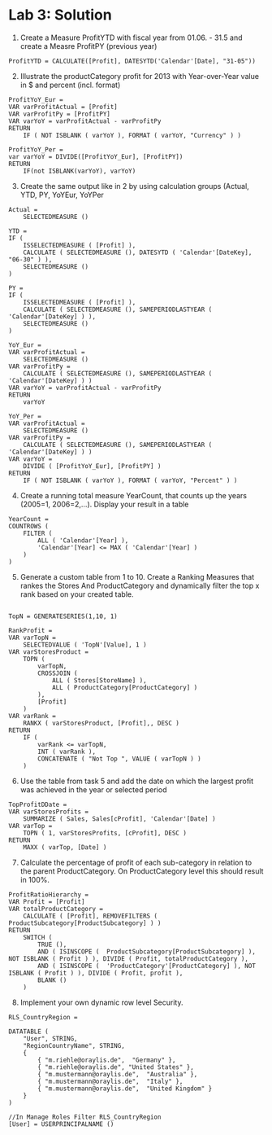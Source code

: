 # Lab 3: Solution

1. Create a Measure ProfitYTD with fiscal year from 01.06. - 31.5 and create a Measre ProfitPY (previous year) 

```dax
ProfitYTD = CALCULATE([Profit], DATESYTD('Calendar'[Date], "31-05"))
```
2. Illustrate the productCategory profit for 2013 with Year-over-Year value in $ and percent (incl. format)

```dax
ProfitYoY_Eur =
VAR varProfitActual = [Profit]
VAR varProfitPy = [ProfitPY]
VAR varYoY = varProfitActual - varProfitPy
RETURN
    IF ( NOT ISBLANK ( varYoY ), FORMAT ( varYoY, "Currency" ) )

ProfitYoY_Per = 
var varYoY = DIVIDE([ProfitYoY_Eur], [ProfitPY])
RETURN
    IF(not ISBLANK(varYoY), varYoY)    
```

3. Create the same output like in 2 by using calculation groups (Actual, YTD, PY, YoYEur, YoYPer

```dax
Actual =
    SELECTEDMEASURE ()

YTD = 
IF (
    ISSELECTEDMEASURE ( [Profit] ),
    CALCULATE ( SELECTEDMEASURE (), DATESYTD ( 'Calendar'[DateKey], "06-30" ) ),
    SELECTEDMEASURE ()
)

PY = 
IF (
    ISSELECTEDMEASURE ( [Profit] ),
    CALCULATE ( SELECTEDMEASURE (), SAMEPERIODLASTYEAR ( 'Calendar'[DateKey] ) ),
    SELECTEDMEASURE ()
)

YoY_Eur =
VAR varProfitActual =
    SELECTEDMEASURE ()
VAR varProfitPy =
    CALCULATE ( SELECTEDMEASURE (), SAMEPERIODLASTYEAR ( 'Calendar'[DateKey] ) )
VAR varYoY = varProfitActual - varProfitPy
RETURN
    varYoY

YoY_Per =
VAR varProfitActual =
    SELECTEDMEASURE ()
VAR varProfitPy =
    CALCULATE ( SELECTEDMEASURE (), SAMEPERIODLASTYEAR ( 'Calendar'[DateKey] ) )
VAR varYoY =
    DIVIDE ( [ProfitYoY_Eur], [ProfitPY] )
RETURN
    IF ( NOT ISBLANK ( varYoY ), FORMAT ( varYoY, "Percent" ) )

```

4. Create a running total measure YearCount, that counts up the years (2005=1, 2006=2,…). Display your result in a table

```dax
YearCount = 
COUNTROWS (
    FILTER (
        ALL ( 'Calendar'[Year] ),
        'Calendar'[Year] <= MAX ( 'Calendar'[Year] )
    )
)
```

5. Generate a custom table from 1 to 10. Create a Ranking Measures that rankes the Stores And ProductCategory and dynamically filter the top x rank based on your created table.

```dax

TopN = GENERATESERIES(1,10, 1)

RankProfit = 
VAR varTopN =
    SELECTEDVALUE ( 'TopN'[Value], 1 )
VAR varStoresProduct =
    TOPN (
        varTopN,
        CROSSJOIN (
            ALL ( Stores[StoreName] ),
            ALL ( ProductCategory[ProductCategory] )
        ),
        [Profit]
    )
VAR varRank =
    RANKX ( varStoresProduct, [Profit],, DESC )
RETURN
    IF (
        varRank <= varTopN,
        INT ( varRank ),
        CONCATENATE ( "Not Top ", VALUE ( varTopN ) )
    )

```

6. Use the table from task 5 and add the date on which the largest profit was achieved in the year or selected period 

```dax
TopProfitDDate = 
VAR varStoresProfits =
    SUMMARIZE ( Sales, Sales[cProfit], 'Calendar'[Date] )
VAR varTop =
    TOPN ( 1, varStoresProfits, [cProfit], DESC )
RETURN
    MAXX ( varTop, [Date] )
```

7. Calculate the percentage of profit of each sub-category in relation to the parent ProductCategory. On ProductCategory level this should result in 100%.

```dax
ProfitRatioHierarchy = 
VAR Profit = [Profit]
VAR totalProductCategory =
    CALCULATE ( [Profit], REMOVEFILTERS ( ProductSubcategory[ProductSubcategory] ) )
RETURN
    SWITCH (
        TRUE (),
        AND ( ISINSCOPE (  ProductSubcategory[ProductSubcategory] ), NOT ISBLANK ( Profit ) ), DIVIDE ( Profit, totalProductCategory ),
        AND ( ISINSCOPE (  'ProductCategory'[ProductCategory] ), NOT ISBLANK ( Profit ) ), DIVIDE ( Profit, profit ),
        BLANK ()
    )
```

8. Implement your own dynamic row level Security.

```dax
RLS_CountryRegion = 

DATATABLE (
    "User", STRING,
    "RegionCountryName", STRING,
    {
        { "m.riehle@oraylis.de",  "Germany" },
        { "m.riehle@oraylis.de", "United States" },
        { "m.mustermann@oraylis.de",  "Australia" },
        { "m.mustermann@oraylis.de",  "Italy" },
        { "m.mustermann@oraylis.de",  "United Kingdom" }
    }
)

//In Manage Roles Filter RLS_CountryRegion
[User] = USERPRINCIPALNAME ()

```